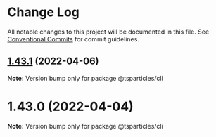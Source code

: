 # Change Log

All notable changes to this project will be documented in this file.
See [Conventional Commits](https://conventionalcommits.org) for commit guidelines.

## [1.43.1](https://github.com/tsparticles/cli/compare/@tsparticles/cli@1.43.0...@tsparticles/cli@1.43.1) (2022-04-06)

**Note:** Version bump only for package @tsparticles/cli





# 1.43.0 (2022-04-04)

**Note:** Version bump only for package @tsparticles/cli
